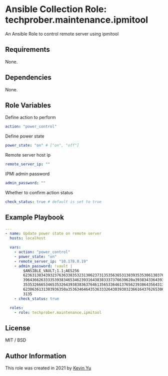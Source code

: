 # Ansible Collection Role: techprober.maintenance.ipmitool

An Ansible Role to control remote server using ipmitool

## Requirements

None.

## Dependencies

None.

## Role Variables

Define action to perform

```yaml
action: "power_control"
```

Define power state

```yaml
power_state: "on" # ["on", "off"]
```

Remote server host ip

```yaml
remote_server_ip: ""
```

IPMI admin password

```yaml
admin_password: ""
```

Whether to confirm action status

```yaml
check_status: true # default is set to true
```

## Example Playbook

```yaml
---
- name: Update power state on remote server
  hosts: localhost

  vars:
    - action: "power_control"
    - power_state: "on"
    - remote_server_ip: "10.178.0.19"
    - admin_password: !vault |
        $ANSIBLE_VAULT;1.1;AES256
        62363138343932376363383532313062373135356365313839353530613037646465623262353161
        3964366263333539383465346239316438383337376639620a393834336439353430316230386566
        35353266653465353264393838363764613565336461376562393864356431303538623531333533
        6230636131303936350a353634646435363332643039303236616437626530633763633766376330
        3135
    - check_status: true

  roles:
    - role: techprober.maintenance.ipmitool
```

## License

MIT / BSD

## Author Information

This role was created in 2021 by [Kevin Yu](https://github.com/yqlbu)
